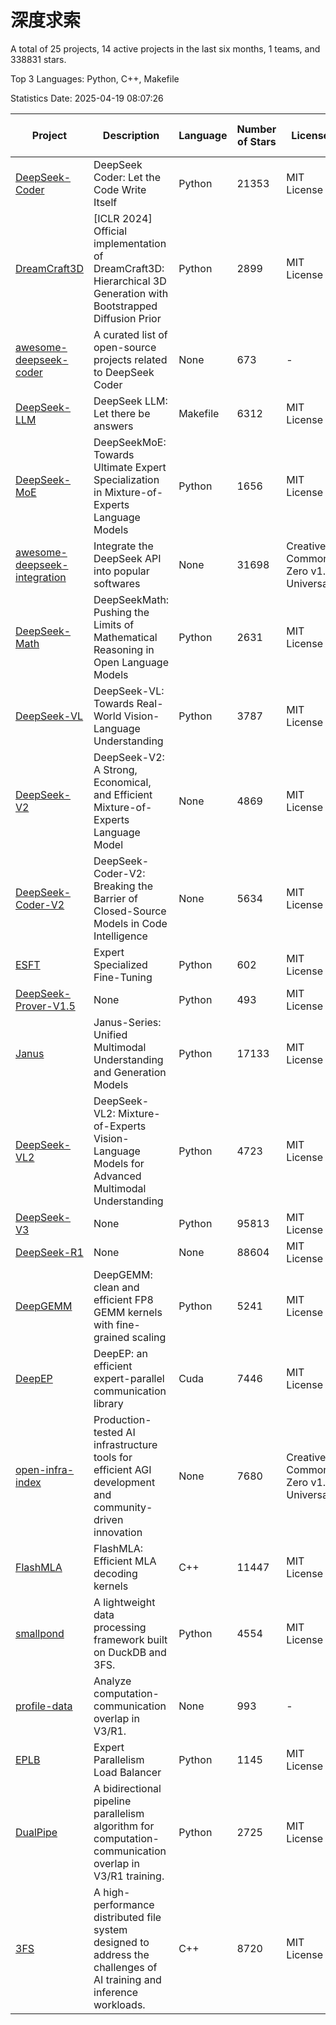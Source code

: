 # 深度求索

A total of 25 projects, 14 active projects in the last six months, 1 teams, and 338831 stars.

Top 3 Languages: Python, C++, Makefile

Statistics Date: 2025-04-19 08:07:26

| Project | Description | Language | Number of Stars | License | Creation Date | Last Updated Date | Last Pushed Date |
| --- | --- | --- | --- | --- | --- | --- | --- |
| [DeepSeek-Coder](https://github.com/deepseek-ai/DeepSeek-Coder) | DeepSeek Coder: Let the Code Write Itself | Python | 21353 | MIT License | 2023-10-20 | 2025-04-19 | 2024-05-21 |
| [DreamCraft3D](https://github.com/deepseek-ai/DreamCraft3D) | [ICLR 2024] Official implementation of DreamCraft3D: Hierarchical 3D Generation with Bootstrapped Diffusion Prior | Python | 2899 | MIT License | 2023-10-23 | 2025-04-17 | 2024-08-21 |
| [awesome-deepseek-coder](https://github.com/deepseek-ai/awesome-deepseek-coder) | A curated list of open-source projects related to DeepSeek Coder | None | 673 | - | 2023-11-06 | 2025-04-18 | 2024-04-03 |
| [DeepSeek-LLM](https://github.com/deepseek-ai/DeepSeek-LLM) | DeepSeek LLM: Let there be answers | Makefile | 6312 | MIT License | 2023-11-29 | 2025-04-19 | 2024-02-04 |
| [DeepSeek-MoE](https://github.com/deepseek-ai/DeepSeek-MoE) | DeepSeekMoE: Towards Ultimate Expert Specialization in Mixture-of-Experts Language Models | Python | 1656 | MIT License | 2024-01-02 | 2025-04-18 | 2024-01-16 |
| [awesome-deepseek-integration](https://github.com/deepseek-ai/awesome-deepseek-integration) | Integrate the DeepSeek API into popular softwares | None | 31698 | Creative Commons Zero v1.0 Universal | 2024-01-11 | 2025-04-19 | 2025-04-10 |
| [DeepSeek-Math](https://github.com/deepseek-ai/DeepSeek-Math) | DeepSeekMath: Pushing the Limits of Mathematical Reasoning in Open Language Models | Python | 2631 | MIT License | 2024-02-05 | 2025-04-19 | 2024-04-15 |
| [DeepSeek-VL](https://github.com/deepseek-ai/DeepSeek-VL) | DeepSeek-VL: Towards Real-World Vision-Language Understanding | Python | 3787 | MIT License | 2024-03-07 | 2025-04-19 | 2024-04-24 |
| [DeepSeek-V2](https://github.com/deepseek-ai/DeepSeek-V2) | DeepSeek-V2: A Strong, Economical, and Efficient Mixture-of-Experts Language Model | None | 4869 | MIT License | 2024-04-22 | 2025-04-19 | 2024-09-25 |
| [DeepSeek-Coder-V2](https://github.com/deepseek-ai/DeepSeek-Coder-V2) | DeepSeek-Coder-V2: Breaking the Barrier of Closed-Source Models in Code Intelligence | None | 5634 | MIT License | 2024-06-14 | 2025-04-19 | 2024-09-24 |
| [ESFT](https://github.com/deepseek-ai/ESFT) | Expert Specialized Fine-Tuning | Python | 602 | MIT License | 2024-07-04 | 2025-04-17 | 2024-09-22 |
| [DeepSeek-Prover-V1.5](https://github.com/deepseek-ai/DeepSeek-Prover-V1.5) | None | Python | 493 | MIT License | 2024-08-15 | 2025-04-18 | 2024-08-16 |
| [Janus](https://github.com/deepseek-ai/Janus) | Janus-Series: Unified Multimodal Understanding and Generation Models | Python | 17133 | MIT License | 2024-10-18 | 2025-04-18 | 2025-02-01 |
| [DeepSeek-VL2](https://github.com/deepseek-ai/DeepSeek-VL2) | DeepSeek-VL2: Mixture-of-Experts Vision-Language Models for Advanced Multimodal Understanding | Python | 4723 | MIT License | 2024-12-13 | 2025-04-19 | 2025-02-26 |
| [DeepSeek-V3](https://github.com/deepseek-ai/DeepSeek-V3) | None | Python | 95813 | MIT License | 2024-12-26 | 2025-04-19 | 2025-04-09 |
| [DeepSeek-R1](https://github.com/deepseek-ai/DeepSeek-R1) | None | None | 88604 | MIT License | 2025-01-20 | 2025-04-19 | 2025-04-09 |
| [DeepGEMM](https://github.com/deepseek-ai/DeepGEMM) | DeepGEMM: clean and efficient FP8 GEMM kernels with fine-grained scaling | Python | 5241 | MIT License | 2025-02-13 | 2025-04-19 | 2025-04-18 |
| [DeepEP](https://github.com/deepseek-ai/DeepEP) | DeepEP: an efficient expert-parallel communication library | Cuda | 7446 | MIT License | 2025-02-17 | 2025-04-19 | 2025-04-16 |
| [open-infra-index](https://github.com/deepseek-ai/open-infra-index) | Production-tested AI infrastructure tools for efficient AGI development and community-driven innovation | None | 7680 | Creative Commons Zero v1.0 Universal | 2025-02-21 | 2025-04-19 | 2025-04-14 |
| [FlashMLA](https://github.com/deepseek-ai/FlashMLA) | FlashMLA: Efficient MLA decoding kernels | C++ | 11447 | MIT License | 2025-02-21 | 2025-04-19 | 2025-03-01 |
| [smallpond](https://github.com/deepseek-ai/smallpond) | A lightweight data processing framework built on DuckDB and 3FS. | Python | 4554 | MIT License | 2025-02-24 | 2025-04-19 | 2025-03-05 |
| [profile-data](https://github.com/deepseek-ai/profile-data) | Analyze computation-communication overlap in V3/R1. | None | 993 | - | 2025-02-26 | 2025-04-19 | 2025-03-21 |
| [EPLB](https://github.com/deepseek-ai/EPLB) | Expert Parallelism Load Balancer | Python | 1145 | MIT License | 2025-02-26 | 2025-04-19 | 2025-03-24 |
| [DualPipe](https://github.com/deepseek-ai/DualPipe) | A bidirectional pipeline parallelism algorithm for computation-communication overlap in V3/R1 training. | Python | 2725 | MIT License | 2025-02-26 | 2025-04-19 | 2025-03-10 |
| [3FS](https://github.com/deepseek-ai/3FS) |  A high-performance distributed file system designed to address the challenges of AI training and inference workloads.  | C++ | 8720 | MIT License | 2025-02-27 | 2025-04-19 | 2025-04-04 |
